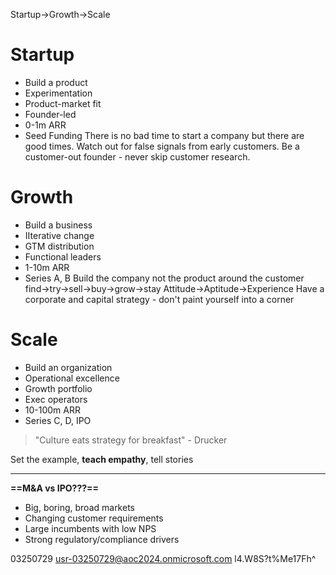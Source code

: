Startup->Growth->Scale
# Startup
- Build a product
- Experimentation
- Product-market fit
- Founder-led
- 0-1m ARR
- Seed Funding
There is no bad time to start a company but there are good times.
Watch out for false signals from early customers.
Be a customer-out founder - never skip customer research.
# Growth
- Build a business
- IIterative change
- GTM distribution
- Functional leaders
- 1-10m ARR
- Series A, B
Build the company not the product around the customer
find->try->sell->buy->grow->stay
Attitude->Aptitude->Experience
Have a corporate and capital strategy - don't paint yourself into a corner

# Scale
- Build an organization
- Operational excellence
- Growth portfolio
- Exec operators
- 10-100m ARR
- Series C, D, IPO

> "Culture eats strategy for breakfast" - Drucker

Set the example, **teach empathy**, tell stories

-------

**==M&A vs IPO???==**

- Big, boring, broad markets
- Changing customer requirements
- Large incumbents with low NPS
- Strong regulatory/compliance drivers

03250729
usr-03250729@aoc2024.onmicrosoft.com
l4.W8S?t%Me17Fh^